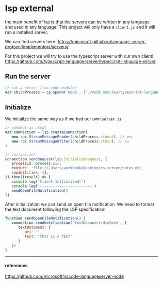 # lsp external
the main benefit of lsp is that the servers can be written in any language and used in any language! This project will only have a `client.js` and it will run a installed server.

We can find servers here: https://microsoft.github.io/language-server-protocol/implementors/servers/

For this project we will try to use the typescript server with our own client!
https://github.com/typescript-language-server/typescript-language-server

## Run the server
```js
// run a server from node_modules
var childProcess = cp.spawn('node', ['./node_modules/typescript-language-server/lib/cli.mjs', '--stdio']);
```

## Initialize
We initialize the same way as if we had our own `server.js`


```js
// connect as usual
var connection = lsp.createConnection(
   new rpc.StreamMessageReader(childProcess.stdout), // out
   new rpc.StreamMessageWriter(childProcess.stdin), // in
)

// initialize!
connection.sendRequest(lsp.InitializeRequest, {
   processId: process.pid,
   rootUri: 'file:///Users/workbook/Desktop/ts-server/notes.md',
   capabilities: {},
}).then((result) => {
   console.log('Client Initialized!')
   console.log('------------------------')
   sendOpenFileNotification()
})
```


After initialization we can send an open file notification. We need to format the text document following the LSP specification!

```js
function sendOpenFileNotification() {
   connection.sendNotification('textDocument/didOpen', { 
      textDocument: {
         uri: '', 
         text: 'this is a TEST' 
      }
   })
}
```

---

#### references

https://github.com/microsoft/vscode-languageserver-node